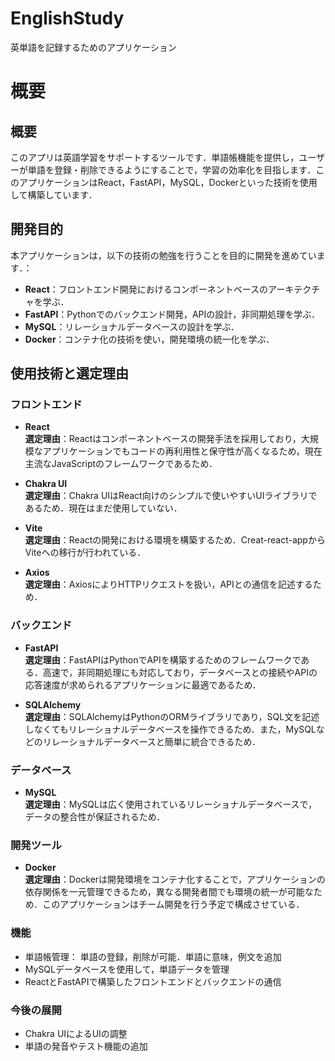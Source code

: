 # EnglishStudy
英単語を記録するためのアプリケーション

# 概要
## 概要
このアプリは英語学習をサポートするツールです．単語帳機能を提供し，ユーザーが単語を登録・削除できるようにすることで，学習の効率化を目指します．このアプリケーションはReact，FastAPI，MySQL，Dockerといった技術を使用して構築しています．

## 開発目的
本アプリケーションは，以下の技術の勉強を行うことを目的に開発を進めています．：

- **React**：フロントエンド開発におけるコンポーネントベースのアーキテクチャを学ぶ．
- **FastAPI**：Pythonでのバックエンド開発，APIの設計，非同期処理を学ぶ．
- **MySQL**：リレーショナルデータベースの設計を学ぶ．
- **Docker**：コンテナ化の技術を使い，開発環境の統一化を学ぶ．

## 使用技術と選定理由

### フロントエンド
- **React**  
  **選定理由**：Reactはコンポーネントベースの開発手法を採用しており，大規模なアプリケーションでもコードの再利用性と保守性が高くなるため，現在主流なJavaScriptのフレームワークであるため．

- **Chakra UI**  
  **選定理由**：Chakra UIはReact向けのシンプルで使いやすいUIライブラリであるため．現在はまだ使用していない．

- **Vite**  
  **選定理由**：Reactの開発における環境を構築するため．Creat-react-appからViteへの移行が行われている．
  
- **Axios**  
  **選定理由**：AxiosによりHTTPリクエストを扱い，APIとの通信を記述するため．
  
### バックエンド
- **FastAPI**  
  **選定理由**：FastAPIはPythonでAPIを構築するためのフレームワークである．高速で，非同期処理にも対応しており，データベースとの接続やAPIの応答速度が求められるアプリケーションに最適であるため．
  
- **SQLAlchemy**  
  **選定理由**：SQLAlchemyはPythonのORMライブラリであり，SQL文を記述しなくてもリレーショナルデータベースを操作できるため．また，MySQLなどのリレーショナルデータベースと簡単に統合できるため．

### データベース
- **MySQL**  
  **選定理由**：MySQLは広く使用されているリレーショナルデータベースで，データの整合性が保証されるため．

### 開発ツール
- **Docker**  
  **選定理由**：Dockerは開発環境をコンテナ化することで，アプリケーションの依存関係を一元管理できるため，異なる開発者間でも環境の統一が可能なため．このアプリケーションはチーム開発を行う予定で構成させている．


### 機能

- 単語帳管理：
        単語の登録，削除が可能．単語に意味，例文を追加
- MySQLデータベースを使用して，単語データを管理
- ReactとFastAPIで構築したフロントエンドとバックエンドの通信

### 今後の展開

- Chakra UIによるUIの調整
- 単語の発音やテスト機能の追加

